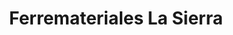 ---
title: "Ferremateriales La Sierra"
url: /jesus-maria/ferremateriales-la-sierra/
shop: Eisenwaren
---